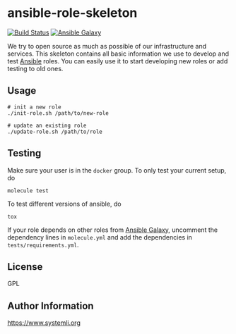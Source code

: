 # ansible-role-skeleton

[![Build Status](https://travis-ci.org/systemli/ansible-role-skeleton.svg?branch=master)](https://travis-ci.org/systemli/ansible-role-skeleton) [![Ansible Galaxy](http://img.shields.io/badge/ansible--galaxy-skeleton-blue.svg)](https://galaxy.ansible.com/systemli/skeleton/)

We try to open source as much as possible of our infrastructure and services. This skeleton contains all basic information we use to develop and test [Ansible](https://www.ansible.com/) roles. You can easily use it to start developing new roles or add testing to old ones.

## Usage

    # init a new role
    ./init-role.sh /path/to/new-role

    # update an existing role
    ./update-role.sh /path/to/role

## Testing

Make sure your user is in the `docker` group. To only test your current setup, do

    molecule test

To test different versions of ansible, do

    tox

If your role depends on other roles from [Ansible Galaxy](https://galaxy.ansible.com/), uncomment the dependency lines in `molecule.yml` and add the dependencies in `tests/requirements.yml`.

## License

GPL

## Author Information

https://www.systemli.org
